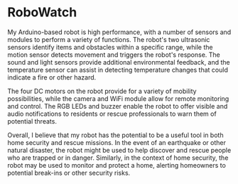 # RoboWatch

My Arduino-based robot is high performance, with a number of sensors and modules to perform a variety of functions. The robot's two ultrasonic sensors identify items and obstacles within a specific range, while the motion sensor detects movement and triggers the robot's response. The sound and light sensors provide additional environmental feedback, and the temperature sensor can assist in detecting temperature changes that could indicate a fire or other hazard.

The four DC motors on the robot provide for a variety of mobility possibilities, while the camera and WiFi module allow for remote monitoring and control. The RGB LEDs and buzzer enable the robot to offer visible and audio notifications to residents or rescue professionals to warn them of potential threats.

Overall, I believe that my robot has the potential to be a useful tool in both home security and rescue missions. In the event of an earthquake or other natural disaster, the robot might be used to help discover and rescue people who are trapped or in danger. Similarly, in the context of home security, the robot may be used to monitor and protect a home, alerting homeowners to potential break-ins or other security risks.

